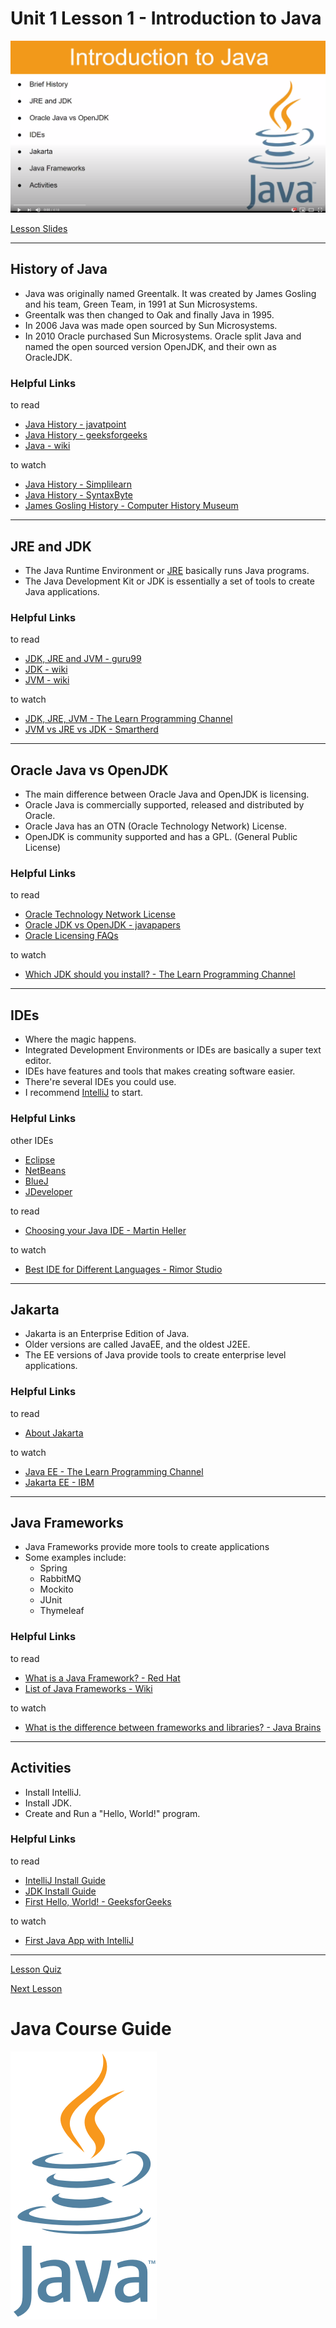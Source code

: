 # Unit 1 Lesson 1 - Introduction to Java

<a href="https://www.youtube.com/watch?v=vqSmKGQokzM">
	<img src="video.png" />
</a>

[Lesson Slides](https://docs.google.com/presentation/d/1IbkN3dbFgc648J2UZrndsTJGw5b8IO7TNh0P1v-_pPA/edit?usp=sharing)

---
## History of Java

- Java was originally named Greentalk. It was created by James Gosling and his team, Green Team, in 1991 at Sun Microsystems.
- Greentalk was then changed to Oak and finally Java in 1995.
- In 2006 Java was made open sourced by Sun Microsystems.
- In 2010 Oracle purchased Sun Microsystems. Oracle split Java and named the open sourced version OpenJDK, and their own as OracleJDK.

### Helpful Links

to read

- [Java History - javatpoint](https://www.javatpoint.com/history-of-java)
- [Java History - geeksforgeeks](https://www.geeksforgeeks.org/the-complete-history-of-java-programming-language/)
- [Java - wiki](https://en.wikipedia.org/wiki/Java_(programming_language))

to watch

- [Java History - Simplilearn](https://www.youtube.com/watch?v=i6AZdFxTK9I)
- [Java History - SyntaxByte](https://www.youtube.com/watch?v=eX7VnkcXMdM)
- [James Gosling History - Computer History Museum](https://www.youtube.com/watch?v=TJ6XHroNewc)

---
## JRE and JDK

- The Java Runtime Environment or [JRE](https://github.com/Kevin-Lago/Java-Course-Guide/tree/unit1/unit_1_getting_started/#JRE) basically runs Java programs.
- The Java Development Kit or JDK is essentially a set of tools to create Java applications.

### Helpful Links

to read

- [JDK, JRE and JVM - guru99](https://www.guru99.com/difference-between-jdk-jre-jvm.html#:~:text=JDK%20and%20JRE.-,KEY%20DIFFERENCES,an%20environment%20for%20executing%20bytecode.&text=JDK%20is%20platform%20dependent%2C%20JRE,for%20developing%2C%20debugging%2C%20etc.)
- [JDK - wiki](https://en.wikipedia.org/wiki/Java_Development_Kit)
- [JVM - wiki](https://en.wikipedia.org/wiki/Java_virtual_machine)

to watch

- [JDK, JRE, JVM - The Learn Programming Channel](https://www.youtube.com/watch?v=BXFHuaQNnLo)
- [JVM vs JRE vs JDK - Smartherd](https://www.youtube.com/watch?v=RYd_hagCiVk)

---
## Oracle Java vs OpenJDK

- The main difference between Oracle Java and OpenJDK is licensing. 
- Oracle Java is commercially supported, released and distributed by Oracle.
- Oracle Java has an OTN (Oracle Technology Network) License.
- OpenJDK is community supported and has a GPL. (General Public License)

### Helpful Links

to read

- [Oracle Technology Network License](https://www.oracle.com/downloads/licenses/standard-license.html)
- [Oracle JDK vs OpenJDK - javapapers](https://javapapers.com/java/oracle-jdk-vs-openjdk-and-java-jdk-development-process/)
- [Oracle Licensing FAQs](https://www.oracle.com/technetwork/java/javase/overview/oracle-jdk-faqs.html)

to watch

- [Which JDK should you install? - The Learn Programming Channel](https://www.youtube.com/watch?v=wv6N2suE_nQ)

---
## IDEs

- Where the magic happens.
- Integrated Development Environments or IDEs are basically a super text editor.
- IDEs have features and tools that makes creating software easier.
- There're several IDEs you could use.
- I recommend [IntelliJ](https://www.jetbrains.com/idea/) to start.

### Helpful Links

other IDEs

- [Eclipse](https://www.eclipse.org/downloads/)
- [NetBeans](https://netbeans.org/)
- [BlueJ](https://bluej.org/)
- [JDeveloper](https://www.oracle.com/application-development/technologies/jdeveloper.html)

to read

- [Choosing your Java IDE - Martin Heller](https://www.infoworld.com/article/3114167/choosing-your-java-ide.html)

to watch

- [Best IDE for Different Languages - Rimor Studio](https://www.youtube.com/watch?v=ana1mFFMHIk)

---
## Jakarta

- Jakarta is an Enterprise Edition of Java.
- Older versions are called JavaEE, and the oldest J2EE.
- The EE versions of Java provide tools to create enterprise level applications.

### Helpful Links

to read

- [About Jakarta](https://jakarta.ee/about/)

to watch

- [Java EE - The Learn Programming Channel](https://www.youtube.com/watch?v=jmLfIZw2WWY&t=29s)
- [Jakarta EE - IBM](https://www.youtube.com/watch?v=bFNczrl4OMM)

---
## Java Frameworks

- Java Frameworks provide more tools to create applications
- Some examples include:
	- Spring
	- RabbitMQ
	- Mockito
	- JUnit
	- Thymeleaf

### Helpful Links

to read

- [What is a Java Framework? - Red Hat](https://www.redhat.com/en/topics/cloud-native-apps/what-is-a-Java-framework)
- [List of Java Frameworks - Wiki](https://en.wikipedia.org/wiki/List_of_Java_frameworks)

to watch

- [What is the difference between frameworks and libraries? - Java Brains](https://www.youtube.com/watch?v=PjyVXs0_3H8)

---
## Activities

- Install IntelliJ.
- Install JDK.
- Create and Run a "Hello, World!" program.

### Helpful Links

to read

- [IntelliJ Install Guide](https://www.jetbrains.com/help/idea/installation-guide.html#standalone)
- [JDK Install Guide](https://docs.oracle.com/en/java/javase/11/install/overview-jdk-installation.html#GUID-8677A77F-231A-40F7-98B9-1FD0B48C346A)
- [First Hello, World! - GeeksforGeeks](https://www.geeksforgeeks.org/beginning-java-programming-with-hello-world-example/)

to watch

- [First Java App with IntelliJ](https://www.youtube.com/watch?v=H_XxH66lm3U)

---

[Lesson Quiz](https://docs.google.com/forms/d/1xv316sTfA12PUxXmN3K5oGkq3kesilNqRxaL3psGlec/viewform?edit_requested=true)

[Next Lesson](https://github.com/Kevin-Lago/Java-Course-Guide/tree/master/unit_1_getting_started/lesson_2_statements_expressions_datatypes_and_variables)

# Java Course Guide

<a href="https://github.com/Kevin-Lago/Java-Course-Guide">
	<img src="../../java_logo.png" />
</a>
